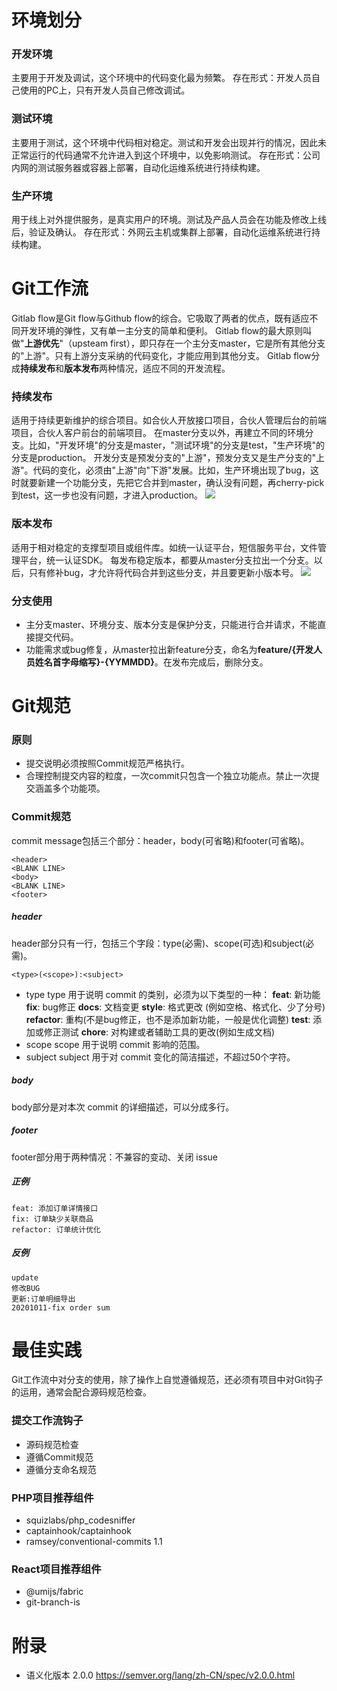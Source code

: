 # 环境划分

### 开发环境
主要用于开发及调试，这个环境中的代码变化最为频繁。
存在形式：开发人员自己使用的PC上，只有开发人员自己修改调试。

### 测试环境
主要用于测试，这个环境中代码相对稳定。测试和开发会出现并行的情况，因此未正常运行的代码通常不允许进入到这个环境中，以免影响测试。
存在形式：公司内网的测试服务器或容器上部署，自动化运维系统进行持续构建。

### 生产环境
用于线上对外提供服务，是真实用户的环境。测试及产品人员会在功能及修改上线后，验证及确认。
存在形式：外网云主机或集群上部署，自动化运维系统进行持续构建。

# Git工作流

Gitlab flow是Git flow与Github flow的综合。它吸取了两者的优点，既有适应不同开发环境的弹性，又有单一主分支的简单和便利。
Gitlab flow的最大原则叫做"**上游优先**"（upsteam first），即只存在一个主分支master，它是所有其他分支的"上游"。只有上游分支采纳的代码变化，才能应用到其他分支。
Gitlab flow分成**持续发布**和**版本发布**两种情况，适应不同的开发流程。

### 持续发布
适用于持续更新维护的综合项目。如合伙人开放接口项目，合伙人管理后台的前端项目，合伙人客户前台的前端项目。
在master分支以外，再建立不同的环境分支。比如，"开发环境"的分支是master，"测试环境"的分支是test，"生产环境"的分支是production。
开发分支是预发分支的"上游"，预发分支又是生产分支的"上游"。代码的变化，必须由"上游"向"下游"发展。比如，生产环境出现了bug，这时就要新建一个功能分支，先把它合并到master，确认没有问题，再cherry-pick到test，这一步也没有问题，才进入production。
![](img/gitlab_cr.png)

### 版本发布
适用于相对稳定的支撑型项目或组件库。如统一认证平台，短信服务平台，文件管理平台，统一认证SDK。
每发布稳定版本，都要从master分支拉出一个分支。以后，只有修补bug，才允许将代码合并到这些分支，并且要更新小版本号。
![](img/gitlab_vr.png)

### 分支使用
- 主分支master、环境分支、版本分支是保护分支，只能进行合并请求，不能直接提交代码。
- 功能需求或bug修复，从master拉出新feature分支，命名为**feature/{开发人员姓名首字母缩写}-{YYMMDD}**。在发布完成后，删除分支。

# Git规范

### 原则
- 提交说明必须按照Commit规范严格执行。
- 合理控制提交内容的粒度，一次commit只包含一个独立功能点。禁止一次提交涵盖多个功能项。

### Commit规范
commit message包括三个部分：header，body(可省略)和footer(可省略)。
```
<header>
<BLANK LINE>
<body>
<BLANK LINE>
<footer>
```

##### header
header部分只有一行，包括三个字段：type(必需)、scope(可选)和subject(必需)。
```
<type>(<scope>):<subject>
```
- type
type 用于说明 commit 的类别，必须为以下类型的一种：
**feat**: 新功能
**fix**: bug修正
**docs**: 文档变更
**style**: 格式更改 (例如空格、格式化、少了分号)
**refactor**: 重构(不是bug修正，也不是添加新功能，一般是优化调整)
**test**: 添加或修正测试
**chore**: 对构建或者辅助工具的更改(例如生成文档)
- scope
scope 用于说明 commit 影响的范围。
- subject
subject 用于对 commit 变化的简洁描述，不超过50个字符。
##### body
body部分是对本次 commit 的详细描述，可以分成多行。
##### footer
footer部分用于两种情况：不兼容的变动、关闭 issue
##### 正例
```
feat: 添加订单详情接口
fix: 订单缺少关联商品
refactor: 订单统计优化
```
##### 反例
```
update
修改BUG
更新:订单明细导出
20201011-fix order sum
```

# 最佳实践

Git工作流中对分支的使用，除了操作上自觉遵循规范，还必须有项目中对Git钩子的运用，通常会配合源码规范检查。

### 提交工作流钩子
- 源码规范检查
- 遵循Commit规范
- 遵循分支命名规范

### PHP项目推荐组件
- squizlabs/php_codesniffer
- captainhook/captainhook
- ramsey/conventional-commits 1.1

### React项目推荐组件
- @umijs/fabric
- git-branch-is

# 附录

- 语义化版本 2.0.0
https://semver.org/lang/zh-CN/spec/v2.0.0.html
